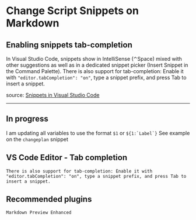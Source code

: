# Change Script Snippets on Markdown


## Enabling snippets tab-completion
In Visual Studio Code, snippets show in IntelliSense (⌃Space) mixed with other suggestions as well as in a dedicated snippet picker (Insert Snippet in the Command Palette). There is also support for tab-completion: Enable it with `"editor.tabCompletion": "on"`, type a snippet prefix, and press Tab to insert a snippet.

source: [Snippets in Visual Studio Code](https://code.visualstudio.com/docs/editor/userdefinedsnippets)

---

## In progress
I am updating all variables to use the format `$1` or ```${1:`Label`}```
See example on the `changeplan` snippet

## VS Code Editor - Tab completion
    There is also support for tab-completion: Enable it with "editor.tabCompletion": "on", type a snippet prefix, and press Tab to insert a snippet.

## Recommended plugins
    Markdown Preview Enhanced
